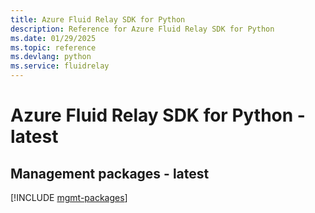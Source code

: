 ```yaml
---
title: Azure Fluid Relay SDK for Python
description: Reference for Azure Fluid Relay SDK for Python
ms.date: 01/29/2025
ms.topic: reference
ms.devlang: python
ms.service: fluidrelay
---
```

# Azure Fluid Relay SDK for Python - latest

## Management packages - latest
[!INCLUDE [mgmt-packages](fluid-relay-mgmt-index.md)]